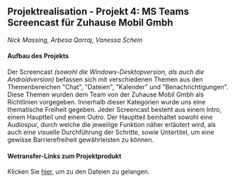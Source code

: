 ## **Projektrealisation - Projekt 4: MS Teams Screencast für Zuhause Mobil Gmbh** 
*Nick Massing, Arbesa Qorraj, Vanessa Schein*

#### Aufbau des Projekts
Der Screencast *(sowohl die Windows-Desktopversion, als auch die Androidversion)*  befassen sich mit verschiedenen Themen aus den Themenbereichen "Chat", "Dateien", "Kalender" und "Benachrichtigungen". Diese Themen wurden dem Team von der Zuhause Mobil Gmbh als Richtlinien vorgegeben. Innerhalb dieser Kategorien wurde uns eine thematische Freiheit gegeben. 
Jeder Screencast besteht aus einem Intro, einem Hauptteil und einem Outro. Der Hauptteil beinhaltet sowohl eine Audiospur, durch welche die jeweilige Funktion näher erläutert wird, als auch eine visuelle Durchführung der Schritte, sowie Untertitel, um eine gewisse Barrierefreiheit gewährleisten zu können.

#### Wetransfer-Links zum Projektprodukt

Klicken Sie [hier](https://we.tl/t-Jv3G5dcg8a), um zu den Dateien zu gelangen.


